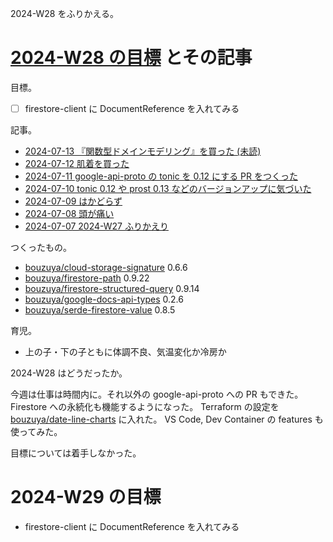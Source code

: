 2024-W28 をふりかえる。

# [2024-W28 の目標][2024-07-07] とその記事

目標。

- ☐ firestore-client に DocumentReference を入れてみる

記事。

- [2024-07-13 『関数型ドメインモデリング』を買った (未読)][2024-07-13]
- [2024-07-12 肌着を買った][2024-07-12]
- [2024-07-11 google-api-proto の tonic を 0.12 にする PR をつくった][2024-07-11]
- [2024-07-10 tonic 0.12 や prost 0.13 などのバージョンアップに気づいた][2024-07-10]
- [2024-07-09 はかどらず][2024-07-09]
- [2024-07-08 頭が痛い][2024-07-08]
- [2024-07-07 2024-W27 ふりかえり][2024-07-07]

つくったもの。

- [bouzuya/cloud-storage-signature] 0.6.6
- [bouzuya/firestore-path] 0.9.22
- [bouzuya/firestore-structured-query] 0.9.14
- [bouzuya/google-docs-api-types] 0.2.6
- [bouzuya/serde-firestore-value] 0.8.5

育児。

- 上の子・下の子ともに体調不良、気温変化か冷房か

2024-W28 はどうだったか。

今週は仕事は時間内に。それ以外の google-api-proto への PR もできた。 Firestore への永続化も機能するようになった。 Terraform の設定を [bouzuya/date-line-charts] に入れた。 VS Code, Dev Container の features も使ってみた。

目標については着手しなかった。

# 2024-W29 の目標

- firestore-client に DocumentReference を入れてみる

[2024-07-07]: https://blog.bouzuya.net/2024/07/07/
[2024-07-08]: https://blog.bouzuya.net/2024/07/08/
[2024-07-09]: https://blog.bouzuya.net/2024/07/09/
[2024-07-10]: https://blog.bouzuya.net/2024/07/10/
[2024-07-11]: https://blog.bouzuya.net/2024/07/11/
[2024-07-12]: https://blog.bouzuya.net/2024/07/12/
[2024-07-13]: https://blog.bouzuya.net/2024/07/13/
[bouzuya/cloud-storage-signature]: https://github.com/bouzuya/cloud-storage-signature
[bouzuya/date-line-charts]: https://github.com/bouzuya/date-line-charts
[bouzuya/firestore-path]: https://github.com/bouzuya/firestore-path
[bouzuya/firestore-structured-query]: https://github.com/bouzuya/firestore-structured-query
[bouzuya/google-docs-api-types]: https://github.com/bouzuya/google-docs-api-types
[bouzuya/serde-firestore-value]: https://github.com/bouzuya/serde-firestore-value
